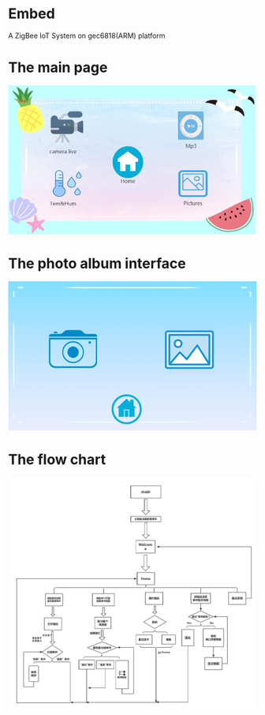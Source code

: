 # Embed
A ZigBee IoT System on gec6818(ARM) platform
# The main page 
![alt text](https://github.com/GFLEE/Embed/blob/master/project/project_code/images/main.jpg)


# The photo album interface
![alt text](https://github.com/GFLEE/Embed/blob/master/project/project_code/images/album_shoose.jpg)

# The flow chart
![alt text](https://github.com/GFLEE/Embed/blob/master/project/project_code/images/processing.jpg)

